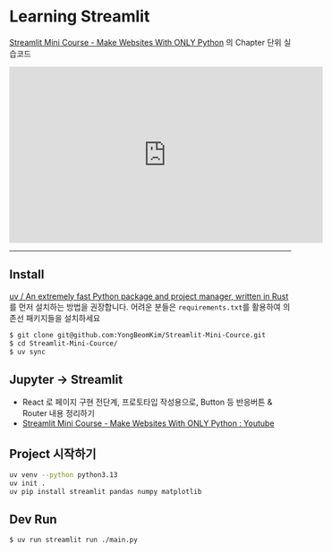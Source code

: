 # Learning Streamlit
[Streamlit Mini Course - Make Websites With ONLY Python](https://www.youtube.com/watch?v=o8p7uQCGD0U) 의 Chapter 단위 실습코드

<iframe width="560" height="315" src="https://www.youtube.com/embed/o8p7uQCGD0U?si=zBRu1o9XV7LZmqTs" title="YouTube video player" frameborder="0" allow="accelerometer; autoplay; clipboard-write; encrypted-media; gyroscope; picture-in-picture; web-share" referrerpolicy="strict-origin-when-cross-origin" allowfullscreen></iframe>

---

## Install
[uv / An extremely fast Python package and project manager, written in Rust](https://github.com/astral-sh/uv) 를 먼저 설치하는 방법을 권장합니다. 어려운 분들은 `requirements.txt`를 활용하여 의존선 패키지들을 설치하세요
```bash
$ git clone git@github.com:YongBeomKim/Streamlit-Mini-Cource.git
$ cd Streamlit-Mini-Cource/
$ uv sync
```

## Jupyter -> Streamlit
- React 로 페이지 구현 전단계, 프로토타입 작성용으로, Button 등 반응버튼 & Router 내용 정리하기
- [Streamlit Mini Course - Make Websites With ONLY Python : Youtube](https://www.youtube.com/watch?v=o8p7uQCGD0U)

## Project 시작하기
```bash
uv venv --python python3.13
uv init .
uv pip install streamlit pandas numpy matplotlib
```

## Dev Run
```bash
$ uv run streamlit run ./main.py
```